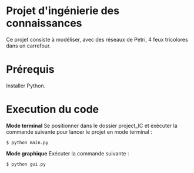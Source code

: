 # Projet d'ingénierie des connaissances
Ce projet consiste à modéliser, avec des réseaux de Petri, 4 feux tricolores dans un carrefour.

# Prérequis
Installer Python.


# Execution du code

**Mode terminal**
Se positionner dans le dossier project_IC et exécuter la commande suivante pour lancer le projet en mode terminal :

    $ python main.py

**Mode graphique**
Exécuter la commande suivante :

    $ python gui.py

